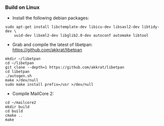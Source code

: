### Build on Linux ###

- Install the following debian packages:

```
sudo apt-get install libctemplate-dev libicu-dev libsasl2-dev libtidy-dev \
    uuid-dev libxml2-dev libglib2.0-dev autoconf automake libtool
```

- Grab and compile the latest of libetpan: https://github.com/akkrat/libetpan

```
mkdir ~/libetpan
cd ~/libetpan
git clone --depth=1 https://github.com/akkrat/libetpan
cd libetpan
./autogen.sh
make >/dev/null
sudo make install prefix=/usr >/dev/null
```

- Compile MailCore 2:

```
cd ~/mailcore2
mkdir build
cd build
cmake ..
make
```
